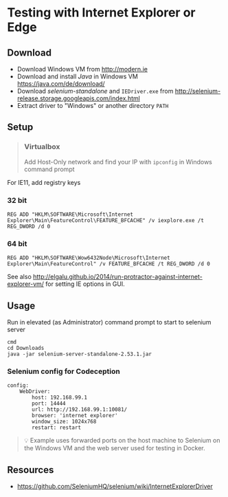 # Testing with Internet Explorer or Edge

## Download

- Download Windows VM from http://modern.ie
- Download and install *Java* in Windows VM https://java.com/de/download/
- Download *selenium-standalone* and `IEDriver.exe` from http://selenium-release.storage.googleapis.com/index.html
 - Extract driver to "Windows" or another directory `PATH`

## Setup

> ### Virtualbox
> Add Host-Only network and find your IP with `ipconfig` in Windows command prompt

For IE11, add registry keys

### 32 bit

    REG ADD "HKLM\SOFTWARE\Microsoft\Internet Explorer\Main\FeatureControl\FEATURE_BFCACHE" /v iexplore.exe /t REG_DWORD /d 0

### 64 bit

    REG ADD "HKLM\SOFTWARE\Wow6432Node\Microsoft\Internet Explorer\Main\FeatureControl" /v FEATURE_BFCACHE /t REG_DWORD /d 0

See also http://elgalu.github.io/2014/run-protractor-against-internet-explorer-vm/ for setting IE options in GUI.

## Usage

Run in elevated (as Administrator) command prompt to start to selenium server

    cmd
    cd Downloads
    java -jar selenium-server-standalone-2.53.1.jar

### Selenium config for Codeception

    config:
        WebDriver:
            host: 192.168.99.1
            port: 14444
            url: http://192.168.99.1:10081/
            browser: 'internet explorer'
            window_size: 1024x768
            restart: restart

> :bulb: Example uses forwarded ports on the host machine to Selenium on the Windows VM and the web server used for testing in Docker.

## Resources

- https://github.com/SeleniumHQ/selenium/wiki/InternetExplorerDriver
            
